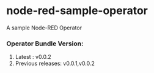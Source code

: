 # node-red-sample-operator
A sample Node-RED Operator


### Operator Bundle Version: 
1) Latest : v0.0.2
2) Previous releases: v0.0.1,v0.0.2


